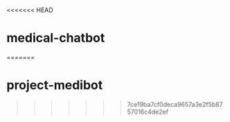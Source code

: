 <<<<<<< HEAD
# medical-chatbot
=======
# project-medibot
>>>>>>> 7ce19ba7cf0deca9657a3e2f5b8757016c4de2ef
